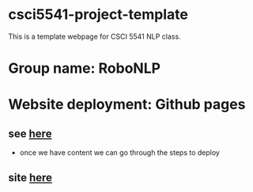 # csci5541-project-template

This is a template webpage for CSCI 5541 NLP class.

# Group name: RoboNLP

# Website deployment: Github pages
## see [here](https://docs.github.com/en/pages/getting-started-with-github-pages/creating-a-github-pages-site#creating-your-site)
- once we have content we can go through the steps to deploy

## site [here](https://joelisk.github.io/umn-csci5541-f24-robonlp/)